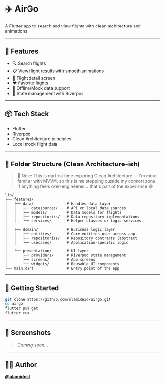 # ✈️ AirGo

A Flutter app to search and view flights with clean architecture and animations.

---

## 🚀 Features

* 🔍 Search flights
* 📋 View flight results with smooth animations
* 📄 Flight detail screen
* ❤️ Favorite flights
* 📴 Offline/Mock data support
* 🌱 State management with Riverpod

---

## 📦 Tech Stack

* Flutter
* Riverpod
* Clean Architecture principles
* Local mock flight data

---

## 📁 Folder Structure (Clean Architecture-ish)

> 🧹 Note: This is my first time exploring Clean Architecture — I'm more familiar with MVVM, so this is me stepping outside my comfort zone. If anything feels over-engineered… that's part of the experience 😄

```
lib/
├── features/
│   ├── data/               # Handles data layer
│   │   ├── datasources/    # API or local data sources
│   │   ├── models/         # Data models for flights
│   │   ├── repositories/   # Data repository implementations
│   │   └── services/       # Helper classes or logic services
│
│   ├── domain/             # Business logic layer
│   │   ├── entities/       # Core entities used across app
│   │   ├── repositories/   # Repository contracts (abstract)
│   │   └── usecases/       # Application-specific logic
│
│   └── presentation/       # UI layer
│       ├── providers/      # Riverpod state management
│       ├── screens/        # App screens
│       └── widgets/        # Reusable UI components
└── main.dart               # Entry point of the app
```

---

## 💪 Getting Started

```bash
git clone https://github.com/olamideid/airgo.git
cd airgo
flutter pub get
flutter run
```

---

## 📸 Screenshots

> *Coming soon...*

---

## 👨‍💻 Author

**[@olamideid](https://github.com/olamideid)**

